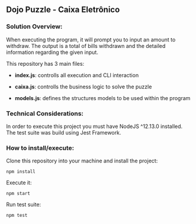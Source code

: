 ## Dojo Puzzle - Caixa Eletrônico

### Solution Overview:
When executing the program, it will prompt you to input an amount to withdraw.
The output is a total of bills withdrawn and the detailed information regarding the given input.


This repository has 3 main files:

* **index.js**: controlls all execution and CLI interaction

* **caixa.js**: controlls the business logic to solve the puzzle

* **models.js**: defines the structures models to be used within the program

### Technical Considerations:
In order to execute this project you must have NodeJS ^12.13.0 installed.
The test suite was build using Jest Framework.

### How to install/execute:
Clone this repository into your machine and install the project:
```
npm install
```

Execute it:
```
npm start
```

Run test suite:
```
npm test
```



